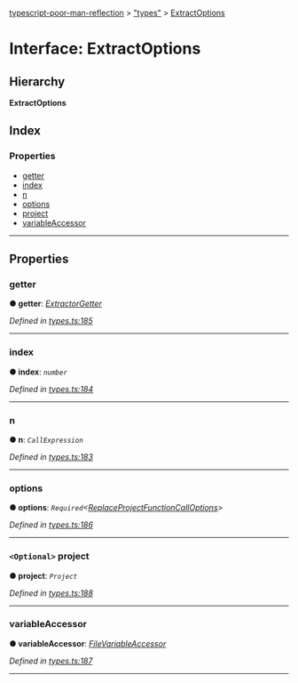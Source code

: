 [typescript-poor-man-reflection](../README.md) > ["types"](../modules/_types_.md) > [ExtractOptions](../interfaces/_types_.extractoptions.md)

# Interface: ExtractOptions

## Hierarchy

**ExtractOptions**

## Index

### Properties

* [getter](_types_.extractoptions.md#getter)
* [index](_types_.extractoptions.md#index)
* [n](_types_.extractoptions.md#n)
* [options](_types_.extractoptions.md#options)
* [project](_types_.extractoptions.md#project)
* [variableAccessor](_types_.extractoptions.md#variableaccessor)

---

## Properties

<a id="getter"></a>

###  getter

**● getter**: *[ExtractorGetter](../modules/_types_.md#extractorgetter)*

*Defined in [types.ts:185](https://github.com/cancerberoSgx/typescript-poor-man-reflection/blob/f49b48b/src/types.ts#L185)*

___
<a id="index"></a>

###  index

**● index**: *`number`*

*Defined in [types.ts:184](https://github.com/cancerberoSgx/typescript-poor-man-reflection/blob/f49b48b/src/types.ts#L184)*

___
<a id="n"></a>

###  n

**● n**: *`CallExpression`*

*Defined in [types.ts:183](https://github.com/cancerberoSgx/typescript-poor-man-reflection/blob/f49b48b/src/types.ts#L183)*

___
<a id="options"></a>

###  options

**● options**: *`Required`<[ReplaceProjectFunctionCallOptions](_types_.replaceprojectfunctioncalloptions.md)>*

*Defined in [types.ts:186](https://github.com/cancerberoSgx/typescript-poor-man-reflection/blob/f49b48b/src/types.ts#L186)*

___
<a id="project"></a>

### `<Optional>` project

**● project**: *`Project`*

*Defined in [types.ts:188](https://github.com/cancerberoSgx/typescript-poor-man-reflection/blob/f49b48b/src/types.ts#L188)*

___
<a id="variableaccessor"></a>

###  variableAccessor

**● variableAccessor**: *[FileVariableAccessor](../modules/_types_.md#filevariableaccessor)*

*Defined in [types.ts:187](https://github.com/cancerberoSgx/typescript-poor-man-reflection/blob/f49b48b/src/types.ts#L187)*

___

